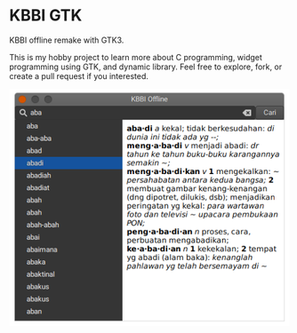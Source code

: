 # KBBI GTK

KBBI offline remake with GTK3.

This is my hobby project to learn more about C programming, widget programming using GTK, and dynamic library. Feel free to explore, fork, or create a pull request if you interested.

![Alt text](./assets/screenshots/screenshot_1.png "KBBI Offline")
